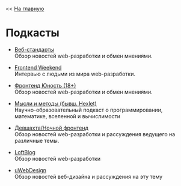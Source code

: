 << [На главную](./README.md)

# Подкасты

- [Веб-стандарты](https://podcasts.google.com/?feed=aHR0cHM6Ly93ZWItc3RhbmRhcmRzLnJ1L3BvZGNhc3QvZmVlZC8)  
  Обзор новостей web-разработки и обмен мнениями.

- [Frontend Weekend](https://podcasts.google.com/?feed=aHR0cHM6Ly9mZWVkcy5zb3VuZGNsb3VkLmNvbS91c2Vycy9zb3VuZGNsb3VkOnVzZXJzOjMwNjQ1NTI2MS9zb3VuZHMucnNzP3F1ZXJ5PTE)  
  Интервью с людьми из мира web-разработки.

- [Фронтенд Юность (18+)](https://podcasts.google.com/?feed=aHR0cDovL2ZlZWRzLnNvdW5kY2xvdWQuY29tL3VzZXJzL3NvdW5kY2xvdWQ6dXNlcnM6MzA2NjMxMzMxL3NvdW5kcy5yc3M)  
  Обзор новостей web-разработки и обмен мнениями.

- [Мысли и методы (бывш. Hexlet)](https://podcasts.google.com/?feed=aHR0cHM6Ly9wY3IuYXBwbGUuY29tL2lkMTE2MjY3MzA3MA)  
  Научно-образовательный подкаст о программировании, математике, вселенной и вычислимости

- [Девшахта/Ночной фронтенд](https://podcasts.google.com/?feed=aHR0cHM6Ly9mZWVkcy5zb3VuZGNsb3VkLmNvbS91c2Vycy9zb3VuZGNsb3VkOnVzZXJzOjI5OTcwMTg4Ni9zb3VuZHMucnNz)  
  Обзор новостей web-разработки и рассуждения ведущего на различные темы.

- [LoftBlog](https://podcasts.google.com/?feed=aHR0cDovL2ZlZWRzLmZlZWRidXJuZXIuY29tL0xvZnRibG9nUG9kY2FzdHM)  
  Обзор новостей web-разработки

- [uWebDesign](https://podcasts.google.com/?feed=aHR0cHM6Ly91d2ViZGVzaWduLnJ1L2ZlZWQvcG9kY2FzdC8)  
  Обзор новостей веб-дизайна и рассуждения на эту тему
